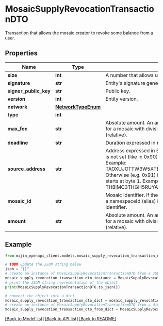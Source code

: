 # MosaicSupplyRevocationTransactionDTO

Transaction that allows the mosaic creator to revoke some balance from a user.

## Properties

Name | Type | Description | Notes
------------ | ------------- | ------------- | -------------
**size** | **int** | A number that allows uint 32 values. | 
**signature** | **str** | Entity&#39;s signature generated by the signer. | 
**signer_public_key** | **str** | Public key. | 
**version** | **int** | Entity version. | 
**network** | [**NetworkTypeEnum**](NetworkTypeEnum.md) |  | 
**type** | **int** |  | 
**max_fee** | **str** | Absolute amount. An amount of 123456789 (absolute) for a mosaic with divisibility 6 means 123.456789 (relative). | 
**deadline** | **str** | Duration expressed in number of blocks. | 
**source_address** | **str** | Address expressed in Base32 format. If the bit 0 of byte 0 is not set (like in 0x90), then it is a regular address. Example: TAOXUJOTTW3W5XTBQMQEX3SQNA6MCUVGXLXR3TA.  Otherwise (e.g. 0x91) it represents a namespace id which starts at byte 1. Example: THBIMC3THGH5RUYAAAAAAAAAAAAAAAAAAAAAAAA  | 
**mosaic_id** | **str** | Mosaic identifier. If the most significant bit of byte 0 is set, a namespaceId (alias) is used instead of the real mosaic identifier.  | 
**amount** | **str** | Absolute amount. An amount of 123456789 (absolute) for a mosaic with divisibility 6 means 123.456789 (relative). | 

## Example

```python
from mijin_openapi_client.models.mosaic_supply_revocation_transaction_dto import MosaicSupplyRevocationTransactionDTO

# TODO update the JSON string below
json = "{}"
# create an instance of MosaicSupplyRevocationTransactionDTO from a JSON string
mosaic_supply_revocation_transaction_dto_instance = MosaicSupplyRevocationTransactionDTO.from_json(json)
# print the JSON string representation of the object
print(MosaicSupplyRevocationTransactionDTO.to_json())

# convert the object into a dict
mosaic_supply_revocation_transaction_dto_dict = mosaic_supply_revocation_transaction_dto_instance.to_dict()
# create an instance of MosaicSupplyRevocationTransactionDTO from a dict
mosaic_supply_revocation_transaction_dto_from_dict = MosaicSupplyRevocationTransactionDTO.from_dict(mosaic_supply_revocation_transaction_dto_dict)
```
[[Back to Model list]](../README.md#documentation-for-models) [[Back to API list]](../README.md#documentation-for-api-endpoints) [[Back to README]](../README.md)


